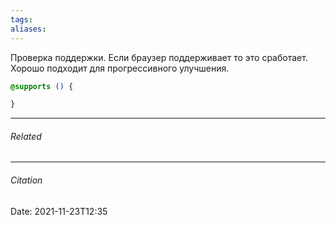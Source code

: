 ```yaml
---
tags: 
aliases: 
---
```

Проверка поддержки. Если браузер поддерживает то это сработает. Хорошо подходит для прогрессивного улучшения.

```css
@supports () {

}
```

---
###### Related 
---
###### Citation
Date: 2021-11-23T12:35
